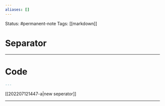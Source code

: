 ```yaml
---
aliases: []
---
```

Status: #permanent-note 
Tags: [[markdown]]

# Separator

---


# Code
``` md
---
```


[[202207121447-a|new seperator]]

---
